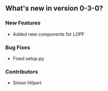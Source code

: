 ## What's new in version 0-3-0?


### New Features

* Added new components for LOPF

### Bug Fixes

* Fixed setup.py


### Contributors

* Simon Hilpert
